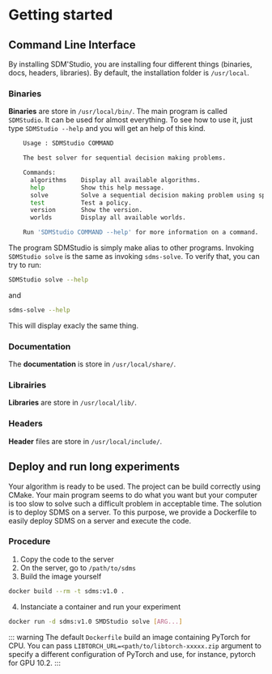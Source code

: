 
# Getting started 

## Command Line Interface

By installing SDM'Studio, you are installing four different things (binaries, docs, headers, libraries). By default, the installation folder is ``/usr/local``.

### Binaries

**Binaries** are store in ``/usr/local/bin/``. The main program is called ``SDMStudio``. It can be used for almost everything. 
To see how to use it, just type ``SDMStudio --help`` and you will get an help of this kind.

```bash
    Usage : SDMStudio COMMAND

    The best solver for sequential decision making problems.

    Commands:
      algorithms	Display all available algorithms.
      help			Show this help message.
      solve			Solve a sequential decision making problem using specified algorithm.
      test			Test a policy.
      version		Show the version.
      worlds		Display all available worlds.

    Run 'SDMStudio COMMAND --help' for more information on a command.
```

The program SDMStudio is simply make alias to other programs. Invoking ``SDMStudio solve`` is the same as invoking ``sdms-solve``. 
To verify that, you can try to run:

```bash
SDMStudio solve --help
```

and 

```bash
sdms-solve --help
```

This will display exacly the same thing.

### Documentation

The **documentation** is store in ``/usr/local/share/``.

### Librairies

**Libraries** are store in ``/usr/local/lib/``. 


### Headers

**Header** files are store in ``/usr/local/include/``.



## Deploy and run long experiments

Your algorithm is ready to be used. The project can be build correctly using CMake. Your main program seems to do what you want but your computer is too slow to solve such a difficult problem in acceptable time.
The solution is to deploy SDMS on a server. To this purpose, we provide a Dockerfile to easily deploy SDMS on a server and execute the code.

### Procedure

1. Copy the code to the server
2. On the server, go to ``/path/to/sdms``
3. Build the image yourself

```bash
docker build --rm -t sdms:v1.0 .
```

4. Instanciate a container and run your experiment

```bash
docker run -d sdms:v1.0 SMDStudio solve [ARG...]
```

::: warning
The default ``Dockerfile`` build an image containing PyTorch for CPU. You can pass ``LIBTORCH_URL=<path/to/libtorch-xxxxx.zip`` argument to specify a different configuration of PyTorch and use, for instance, pytorch for GPU 10.2.
:::
